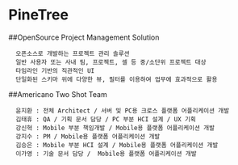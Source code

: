 PineTree
=========

##OpenSource Project Management Solution

      오픈소스로 개발하는 프로젝트 관리 솔루션
      일반 사용자 또는 사내 팀, 프로젝트, 셀 등 중/소단위 프로젝트 대상
      타임라인 기반의 직관적인 UI
      단일화된 스키마 위에 다양한 뷰, 필터를 이용하여 업무에 효과적으로 활용


##Americano Two Shot Team

      윤지환 : 전체 Architect / 서버 및 PC용 크로스 플랫폼 어플리케이션 개발
      김태휴 : QA / 기획 문서 담당 / PC 부분 HCI 설계 / UX 기획
      강신혁 : Mobile 부분 책임개발 / Mobile용 플랫폼 어플리케이션 개발
      강지수 : PM / Mobile용 플랫폼 어플리케이션 개발
      김승은 : Mobile 부분 HCI 설계 / Mobile용 플랫폼 어플리케이션 개발 
      이가영 : 기술 문서 담당 /  Mobile용 플랫폼 어플리케이션 개발
